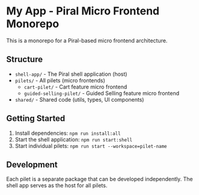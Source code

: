 # My App - Piral Micro Frontend Monorepo

This is a monorepo for a Piral-based micro frontend architecture.

## Structure

- `shell-app/` - The Piral shell application (host)
- `pilets/` - All pilets (micro frontends)
  - `cart-pilet/` - Cart feature micro frontend
  - `guided-selling-pilet/` - Guided Selling feature micro frontend
- `shared/` - Shared code (utils, types, UI components)

## Getting Started

1. Install dependencies: `npm run install:all`
2. Start the shell application: `npm run start:shell`
3. Start individual pilets: `npm run start --workspace=pilet-name`

## Development

Each pilet is a separate package that can be developed independently.
The shell app serves as the host for all pilets.